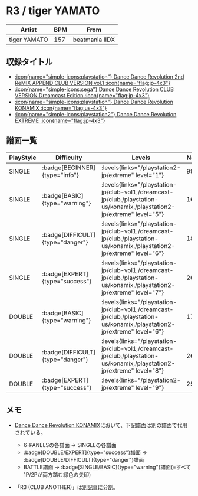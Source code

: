 # R3 / tiger YAMATO

|Artist|BPM|From|
|------|---|----|
|tiger YAMATO|157|beatmania IIDX|

## 収録タイトル

- [:icon{name="simple-icons:playstation"} Dance Dance Revolution 2nd ReMIX APPEND CLUB VERSION vol.1 :icon{name="flag:jp-4x3"}](/playstation-jp/club-vol1)
- [:icon{name="simple-icons:sega"} Dance Dance Revolution CLUB VERSION Dreamcast Edition :icon{name="flag:jp-4x3"}](/dreamcast-jp/club)
- [:icon{name="simple-icons:playstation"} Dance Dance Revolution KONAMIX :icon{name="flag:us-4x3"}](/playstation-us/konamix)
- [:icon{name="simple-icons:playstation2"} Dance Dance Revolution EXTREME :icon{name="flag:jp-4x3"}](/playstation2-jp/extreme)

## 譜面一覧

|PlayStyle|Difficulty|Levels|Notes|Movie|
|---------|----------|------|-----|-----|
|SINGLE| :badge[BEGINNER]{type="info"}| :levels{links="/playstation2-jp/extreme" level="1"}|99/0||
|SINGLE| :badge[BASIC]{type="warning"}| :levels{links="/playstation-jp/club-vol1,/dreamcast-jp/club,/playstation-us/konamix,/playstation2-jp/extreme" level="5"}|161/0||
|SINGLE| :badge[DIFFICULT]{type="danger"}| :levels{links="/playstation-jp/club-vol1,/dreamcast-jp/club,/playstation-us/konamix,/playstation2-jp/extreme" level="6"}|180/0||
|SINGLE| :badge[EXPERT]{type="success"}| :levels{links="/playstation-jp/club-vol1,/dreamcast-jp/club,/playstation-us/konamix,/playstation2-jp/extreme" level="7"}|269/0||
|DOUBLE| :badge[BASIC]{type="warning"}| :levels{links="/playstation-jp/club-vol1,/dreamcast-jp/club,/playstation-us/konamix,/playstation2-jp/extreme" level="6"}|172/0||
|DOUBLE| :badge[DIFFICULT]{type="danger"}| :levels{links="/playstation-jp/club-vol1,/dreamcast-jp/club,/playstation-us/konamix,/playstation2-jp/extreme" level="8"}|269/0||
|DOUBLE| :badge[EXPERT]{type="success"}| :levels{links="/playstation2-jp/extreme" level="9"}|255/5||

## メモ

- [Dance Dance Revolution KONAMIX](/playstation-us/konamix)において、下記譜面は別の譜面で代用されている。
  - 6-PANELSの各譜面 → SINGLEの各譜面
  - :badge[DOUBLE/EXPERT]{type="success"}譜面 → :badge[DOUBLE/DIFFICULT]{type="danger"}譜面
  - BATTLE譜面 → :badge[SINGLE/BASIC]{type="warning"}譜面(=すべて1P/2Pが両方踏む緑色の矢印)

- 「R3 (CLUB ANOTHER)」は[別記事](/playstation-jp/club-vol2/r3-another)に分割。
